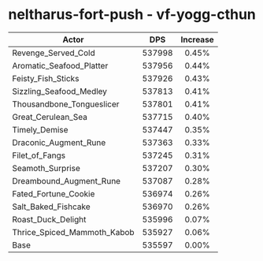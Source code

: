 # neltharus-fort-push - vf-yogg-cthun
| Actor | DPS | Increase |
|---|:---:|:---:|
|Revenge_Served_Cold|537998|0.45%|
|Aromatic_Seafood_Platter|537956|0.44%|
|Feisty_Fish_Sticks|537926|0.43%|
|Sizzling_Seafood_Medley|537813|0.41%|
|Thousandbone_Tongueslicer|537801|0.41%|
|Great_Cerulean_Sea|537715|0.40%|
|Timely_Demise|537447|0.35%|
|Draconic_Augment_Rune|537363|0.33%|
|Filet_of_Fangs|537245|0.31%|
|Seamoth_Surprise|537207|0.30%|
|Dreambound_Augment_Rune|537087|0.28%|
|Fated_Fortune_Cookie|536974|0.26%|
|Salt_Baked_Fishcake|536970|0.26%|
|Roast_Duck_Delight|535996|0.07%|
|Thrice_Spiced_Mammoth_Kabob|535927|0.06%|
|Base|535597|0.00%|
